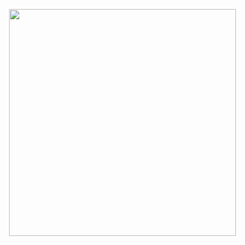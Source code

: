 <p align='center'>
<a href="https://www.youtube.com/watch?v=dQw4w9WgXcQ"><img height="400" src="https://github.com/blinkchan/blinkchan/blob/master/rickroll.gif"></a>
</p>
